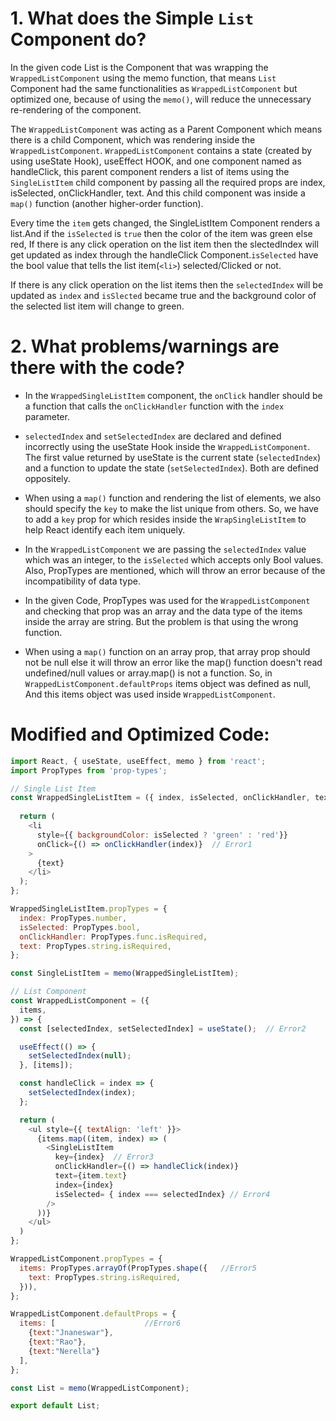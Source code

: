 # 1. What does the Simple `List` Component do?
In the given code List is the Component that was wrapping the `WrappedListComponent` using the memo function, that means `List` Component had the same functionalities as `WrappedListComponent` but optimized one, because of using the `memo()`, will reduce the unnecessary re-rendering of the component.   

 The `WrappedListComponent` was acting as a Parent Component which means there is a child Component, which was rendering inside the `WrappedListComponent`. `WrappedListComponent` contains a state (created by using useState Hook), useEffect HOOK, and one component named as handleClick, this parent component renders a list of items using the `SingleListItem` child component by passing all the required props are index, isSelected, onClickHandler, text. And this child component was inside a `map()` function (another higher-order function). 
 
 Every time the `item` gets changed, the SingleListItem Component renders a list.And if the `isSelected` is `true` then the color of the item was green else red, If there is any click operation on the list item then the slectedIndex will get updated as index through the handleClick Component.`isSelected` have the bool value that tells the list item(`<li>`) selected/Clicked or not. 

If there is any click operation on the list items then the `selectedIndex` will be updated as `index` and `isSlected` became true and the background color of the selected list item will change to green.


# 2. What problems/warnings are there with the code?
* In the `WrappedSingleListItem` component, the `onClick` handler should be a function that calls the `onClickHandler` function with the `index` parameter. 

* `selectedIndex` and `setSelectedIndex` are declared and defined incorrectly using the useState Hook inside the `WrappedListComponent`. The first value returned by useState is the current state (`selectedIndex`) and a function to update the state (`setSelectedIndex`). Both are defined oppositely.

* When using a `map()` function and rendering the list of elements, we also should specify the `key` to make the list unique from others. So, we have to add a `key` prop for <SingleListItem /> which resides inside the `WrapSingleListItem` to help React identify each item uniquely.

* In the `WrappedListComponent` we are passing the `selectedIndex` value which was an integer, to the `isSelected` which accepts only Bool values. Also, PropTypes are mentioned, which will throw an error because of the incompatibility of data type.

* In the given Code, PropTypes was used for the `WrappedListComponent` and checking that prop was an array and the data type of the items inside the array are string. But the problem is that using the wrong function.

* When using a `map()` function on an array prop, that array prop should not be null else it will throw an error like the map() function doesn't read undefined/null values or array.map() is not a function. So, in `WrappedListComponent.defaultProps` items object was defined as null, And this items object was used inside `WrappedListComponent`.

# Modified and Optimized Code: 
``` JavaScript
import React, { useState, useEffect, memo } from 'react';
import PropTypes from 'prop-types';

// Single List Item
const WrappedSingleListItem = ({ index, isSelected, onClickHandler, text, }) => {
  
  return (
    <li
      style={{ backgroundColor: isSelected ? 'green' : 'red'}}
      onClick={() => onClickHandler(index)}  // Error1
    >
      {text}
    </li>
  );
};

WrappedSingleListItem.propTypes = {
  index: PropTypes.number,
  isSelected: PropTypes.bool,
  onClickHandler: PropTypes.func.isRequired,
  text: PropTypes.string.isRequired,
};

const SingleListItem = memo(WrappedSingleListItem);

// List Component
const WrappedListComponent = ({
  items,
}) => {
  const [selectedIndex, setSelectedIndex] = useState();  // Error2

  useEffect(() => {
    setSelectedIndex(null);
  }, [items]);  

  const handleClick = index => {
    setSelectedIndex(index);
  };

  return (
    <ul style={{ textAlign: 'left' }}>
      {items.map((item, index) => (
        <SingleListItem
          key={index}  // Error3
          onClickHandler={() => handleClick(index)}
          text={item.text}
          index={index}
          isSelected= { index === selectedIndex} // Error4
        />
      ))}
    </ul>
  )
};

WrappedListComponent.propTypes = {
  items: PropTypes.arrayOf(PropTypes.shape({   //Error5
    text: PropTypes.string.isRequired,
  })),
};

WrappedListComponent.defaultProps = {
  items: [                    //Error6
    {text:"Jnaneswar"},
    {text:"Rao"},
    {text:"Nerella"}
  ],
};

const List = memo(WrappedListComponent);

export default List;

```